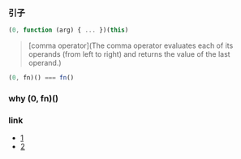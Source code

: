 ### 引子

```js
(0, function (arg) { ... })(this)
```

> [comma operator](The comma operator evaluates each of its operands (from left to right) and returns the value of the last operand.)

```js
(0, fn)() === fn()
```

### why (0, fn)()

### link

* [1](https://stackoverflow.com/questions/40967162/what-is-the-meaning-of-this-code-0-function-in-javascript)
* [2](https://stackoverflow.com/questions/9107240/1-evalthis-vs-evalthis-in-javascript)